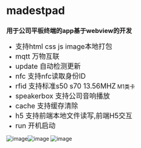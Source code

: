 # madestpad
### 用于公司平板终端的app基于webview的开发


- <font size =4>支持html css js image本地打包</font>
- <font size =4>mqtt 万物互联</font>
- <font size =4>update 自动检测更新</font>
- <font size =4>nfc 支持nfc读取身份ID</font>
- <font size =4>rfid 支持标准s50 s70 13.56MHZ</font> M1类卡
- <font size =4>speakerbox 支持公司音响播放</font>
- <font size =4>cache 支持缓存清除</font>
- <font size =4>h5 支持前端本地文件读写,前端H5交互</font>
- <font size =4>run 开机启动</font>



![image](https://github.com/core1011/madestpad/blob/master/image/image0.png)![image](https://github.com/core1011/madestpad/blob/master/image/image1.jpg)
![image](https://github.com/core1011/madestpad/blob/master/image/image2.jpg)